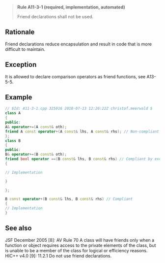 > **Rule A11-3-1 (required, implementation, automated)**
>
> Friend declarations shall not be used.

## Rationale

Friend declarations reduce encapsulation and result in code that is more difficult to
maintain.

## Exception

It is allowed to declare comparison operators as friend functions, see A13-5-5.

## Example

```cpp
// $Id: A11-3-1.cpp 325916 2018-07-13 12:26:22Z christof.meerwald $
class A
{
public:
A& operator+=(A const& oth);
friend A const operator+(A const& lhs, A const& rhs); // Non-compliant
};
class B
{
public:
B& operator+=(B const& oth);
friend bool operator ==(B const& lhs, B const& rhs) // Compliant by exception
{

// Implementation

}

};

B const operator+(B const& lhs, B const& rhs) // Compliant
{
// Implementation
}

```

## See also

JSF December 2005 [8]: AV Rule 70 A class will have friends only when a
function or object requires access to the private elements of the class, but is
unable to be a member of the class for logical or efficiency reasons.
HIC++ v4.0 [9]: 11.2.1 Do not use friend declarations.
